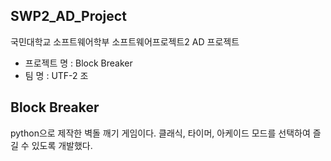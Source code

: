 ## SWP2_AD_Project
국민대학교 소프트웨어학부 소프트웨어프로젝트2 AD 프로젝트  
  
- 프로젝트 명 : Block Breaker
- 팀 명 : UTF-2 조

## Block Breaker
python으로 제작한 벽돌 깨기 게임이다.
클래식, 타이머, 아케이드 모드를 선택하여 즐길 수 있도록 개발했다.  
